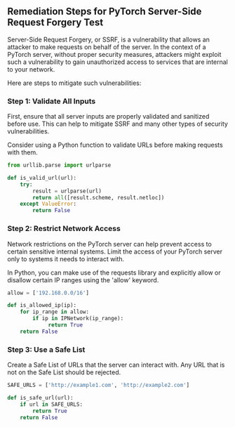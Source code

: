 

## Remediation Steps for PyTorch Server-Side Request Forgery Test
Server-Side Request Forgery, or SSRF, is a vulnerability that allows an attacker to make requests on behalf of the server. In the context of a PyTorch server, without proper security measures, attackers might exploit such a vulnerability to gain unauthorized access to services that are internal to your network.

Here are steps to mitigate such vulnerabilities:

### Step 1: Validate All Inputs
First, ensure that all server inputs are properly validated and sanitized before use. This can help to mitigate SSRF and many other types of security vulnerabilities.

Consider using a Python function to validate URLs before making requests with them.
```python
from urllib.parse import urlparse

def is_valid_url(url):
    try:
        result = urlparse(url)
        return all([result.scheme, result.netloc])
    except ValueError:
        return False
```

### Step 2: Restrict Network Access
Network restrictions on the PyTorch server can help prevent access to certain sensitive internal systems. Limit the access of your PyTorch server only to systems it needs to interact with. 

In Python, you can make use of the requests library and explicitly allow or disallow certain IP ranges using the 'allow' keyword.
```python
allow = ['192.168.0.0/16']

def is_allowed_ip(ip):
    for ip_range in allow:
        if ip in IPNetwork(ip_range):
             return True
    return False
```

### Step 3: Use a Safe List
Create a Safe List of URLs that the server can interact with. Any URL that is not on the Safe List should be rejected.

```python
SAFE_URLS = ['http://example1.com', 'http://example2.com']

def is_safe_url(url):
    if url in SAFE_URLS:
        return True
    return False
```